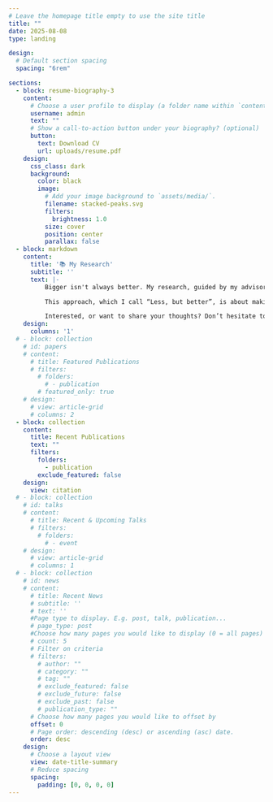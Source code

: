 ```yaml
---
# Leave the homepage title empty to use the site title
title: ""
date: 2025-08-08
type: landing

design:
  # Default section spacing
  spacing: "6rem"

sections:
  - block: resume-biography-3
    content:
      # Choose a user profile to display (a folder name within `content/authors/`)
      username: admin
      text: ""
      # Show a call-to-action button under your biography? (optional)
      button:
        text: Download CV
        url: uploads/resume.pdf
    design:
      css_class: dark
      background:
        color: black
        image:
          # Add your image background to `assets/media/`.
          filename: stacked-peaks.svg
          filters:
            brightness: 1.0
          size: cover
          position: center
          parallax: false
  - block: markdown
    content:
      title: '📚 My Research'
      subtitle: ''
      text: |-
          Bigger isn't always better. My research, guided by my advisor Dr. <a href="https://timm.fyi/" style="color: inherit; text-decoration: none; font-weight: bold; font-style: italic;" onmouseover="this.style.color='#6EE7B7'" onmouseout="this.style.color='inherit'">Timm Menzies</a>, challenges the idea that ML in software engineering needs massive datasets to be effective. Instead, I explore how we can do more with less, tackling real SE problems with fewer, higher-quality labels.

          This approach, which I call “Less, but better”, is about making ML practical, efficient, and impactful in the real world. Just as importantly, leaner models bring greater transparency and explainability, helping researchers and practitioners understand why models behave the way they do, not just what they predict. By combining efficiency with clarity, I aim to build solutions that are not only accurate, but also actionable and trustworthy.

          Interested, or want to share your thoughts? Don’t hesitate to reach out 😃
    design:
      columns: '1'
  # - block: collection
    # id: papers
    # content:
      # title: Featured Publications
      # filters:
        # folders:
          # - publication
        # featured_only: true
    # design:
      # view: article-grid
      # columns: 2
  - block: collection
    content:
      title: Recent Publications
      text: ""
      filters:
        folders:
          - publication
        exclude_featured: false
    design:
      view: citation
  # - block: collection
    # id: talks
    # content:
      # title: Recent & Upcoming Talks
      # filters:
        # folders:
          # - event
    # design:
      # view: article-grid
      # columns: 1
  # - block: collection
    # id: news
    # content:
      # title: Recent News
      # subtitle: ''
      # text: ''
      #Page type to display. E.g. post, talk, publication...
      # page_type: post
      #Choose how many pages you would like to display (0 = all pages)
      # count: 5
      # Filter on criteria
      # filters:
        # author: ""
        # category: ""
        # tag: ""
        # exclude_featured: false
        # exclude_future: false
        # exclude_past: false
        # publication_type: ""
      # Choose how many pages you would like to offset by
      offset: 0
      # Page order: descending (desc) or ascending (asc) date.
      order: desc
    design:
      # Choose a layout view
      view: date-title-summary
      # Reduce spacing
      spacing:
        padding: [0, 0, 0, 0]
---
```

